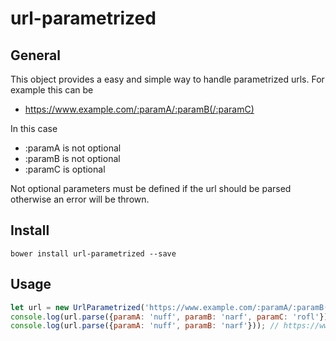 # url-parametrized
## General
This object provides a easy and simple way to handle parametrized urls. For example this can be 
- https://www.example.com/:paramA/:paramB(/:paramC)

In this case
- :paramA is not optional
- :paramB is not optional
- :paramC is optional

Not optional parameters must be defined if the url should be parsed otherwise an error will be thrown.

## Install
```
bower install url-parametrized --save
```

## Usage
```js
let url = new UrlParametrized('https://www.example.com/:paramA/:paramB(/:paramC)');
console.log(url.parse({paramA: 'nuff', paramB: 'narf', paramC: 'rofl'})); // https://www.example.com/nuff/narf/rofl
console.log(url.parse({paramA: 'nuff', paramB: 'narf'})); // https://www.example.com/nuff/narf
```
